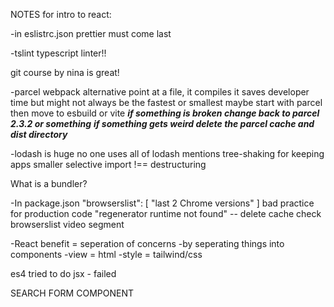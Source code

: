 NOTES for intro to react:

-in eslistrc.json
prettier must come last

-tslint
typescript linter!!

git course by nina is great!

-parcel
webpack alternative
point at a file, it compiles it
saves developer time but might not always be the fastest or smallest
maybe start with parcel then move to esbuild or vite
**_if something is broken change back to parcel 2.3.2 or something_**
**_if something gets weird delete the parcel cache and dist directory_**

-lodash is huge
no one uses all of lodash
mentions tree-shaking for keeping apps smaller
selective import !== destructuring

What is a bundler?

-In package.json
"browserslist": [
"last 2 Chrome versions"
]
bad practice for production code
"regenerator runtime not found" -- delete cache check browserslist video segment

-React benefit = seperation of concerns
-by seperating things into components
-view = html
-style = tailwind/css

es4 tried to do jsx - failed

SEARCH FORM COMPONENT
